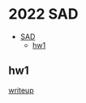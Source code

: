 # 2022 SAD

<!-- TOC -->

- [SAD](#sad)
    - [hw1](#hw1)

<!-- /TOC -->

##  hw1
[writeup](hw1/README.md)